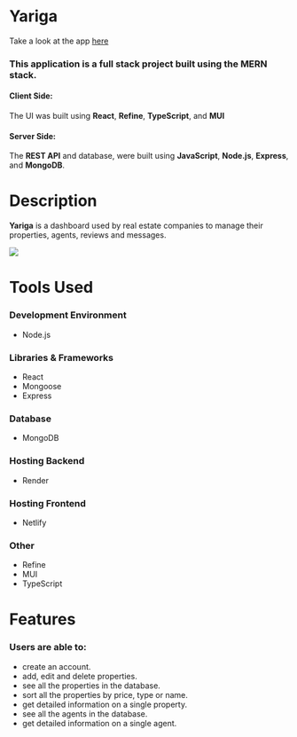 # Yariga 

Take a look at the app [here](https://real-estate-admin-dashboard.netlify.app/)

### This application is a full stack project built using the **MERN** stack.

#### Client Side:
The UI was built using **React**, **Refine**, **TypeScript**, and **MUI**

#### Server Side:
The **REST API** and database, were built using **JavaScript**, **Node.js**, **Express**, and **MongoDB**.

# Description
**Yariga** is a dashboard used by real estate companies to manage their properties, agents, reviews and messages.

<kbd>
<img src="imgs-readme/yariga.png"/>
</kbd>


# Tools Used

### Development Environment
* Node.js

### Libraries & Frameworks
* React 
* Mongoose
* Express 

### Database
* MongoDB

### Hosting Backend
* Render

### Hosting Frontend
* Netlify

### Other
* Refine
* MUI
* TypeScript

# Features

### Users are able to:

* create an account.
* add, edit and delete properties.
* see all the properties in the database.
* sort all the properties by price, type or name.
* get detailed information on a single property.
* see all the agents in the database.
* get detailed information on a single agent.

</body>

